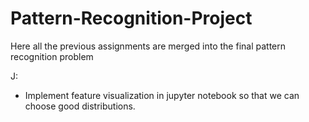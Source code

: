 # Pattern-Recognition-Project

Here all the previous assignments are merged into the final pattern recognition problem

J:
- Implement feature visualization in jupyter notebook so that we can choose good distributions.
